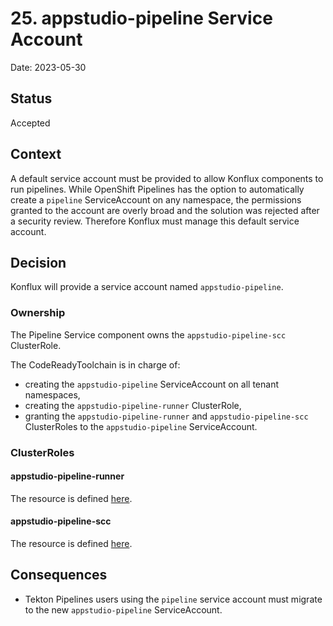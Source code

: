 # 25. appstudio-pipeline Service Account

Date: 2023-05-30

## Status

Accepted

## Context

A default service account must be provided to allow Konflux components to run pipelines.
While OpenShift Pipelines has the option to automatically create a `pipeline` ServiceAccount on any namespace, the permissions granted to the account are overly broad and the solution was rejected after a security review.
Therefore Konflux must manage this default service account.

## Decision

Konflux will provide a service account named `appstudio-pipeline`.

### Ownership

The Pipeline Service component owns the `appstudio-pipeline-scc` ClusterRole.

The CodeReadyToolchain is in charge of:
* creating the `appstudio-pipeline` ServiceAccount on all tenant namespaces,
* creating the `appstudio-pipeline-runner` ClusterRole,
* granting the `appstudio-pipeline-runner` and `appstudio-pipeline-scc` ClusterRoles to the `appstudio-pipeline` ServiceAccount.

### ClusterRoles

#### appstudio-pipeline-runner

The resource is defined [here](https://github.com/codeready-toolchain/member-operator/blob/master/config/appstudio-pipelines-runner/base/appstudio_pipelines_runner_role.yaml).

#### appstudio-pipeline-scc

The resource is defined [here](https://github.com/openshift-pipelines/pipeline-service/blob/main/operator/gitops/argocd/pipeline-service/openshift-pipelines/appstudio-pipelines-scc.yaml).

## Consequences

* Tekton Pipelines users using the `pipeline` service account must migrate to the new `appstudio-pipeline` ServiceAccount.
